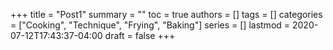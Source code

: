 +++
title = "Post1"
summary = ""
toc = true
authors = []
tags = []
categories = ["Cooking", "Technique", "Frying", "Baking"]
series = []
lastmod = 2020-07-12T17:43:37-04:00
draft = false
+++
